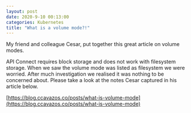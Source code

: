 ```yaml
---
layout: post
date: 2020-9-10 00:13:00
categories: Kubernetes
title: "What is a volume mode?!"
---
```


My friend and colleague Cesar, put together this great article on volume modes.

<!--more-->

API Connect requires block storage and does not work with filesystem storage. When we saw the volume mode was listed as filesystem we were worried. After much investigation we realised it was nothing to be concerned about. Please take a look at the notes Cesar captured in his article below.  

  [https://blog.ccavazos.co/posts/what-is-volume-mode](https://blog.ccavazos.co/posts/what-is-volume-mode)
